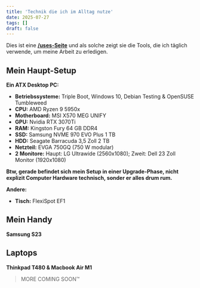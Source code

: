```yaml
---
title: 'Technik die ich im Alltag nutze'
date: 2025-07-27
tags: []
draft: false
---
```


Dies ist eine **[/uses-Seite](https://uses.tech/)** und als solche zeigt sie die Tools, die ich täglich verwende, um meine Arbeit zu erledigen.

## Mein Haupt-Setup

**Ein ATX Desktop PC:**

- **Betriebssysteme:** Triple Boot, Windows 10, Debian Testing & OpenSUSE Tumbleweed
- **CPU:** AMD Ryzen 9 5950x
- **Motherboard:** MSI X570 MEG UNIFY
- **GPU:** Nvidia RTX 3070Ti
- **RAM:** Kingston Fury 64 GB DDR4
- **SSD:** Samsung NVME 970 EVO Plus 1 TB
- **HDD:** Seagate Barracuda 3,5 Zoll 2 TB
- **Netzteil:** EVGA 750GQ (750 W modular)
- **2 Monitore:** Haupt: LG Ultrawide (2560x1080); Zweit: Dell 23 Zoll Monitor (1920x1080)

**Btw, gerade befindet sich mein Setup in einer Upgrade-Phase, nicht explizit Computer Hardware technisch, sonder er alles drum rum.**

**Andere:**
- **Tisch:** FlexiSpot EF1


## Mein Handy 

**Samsung S23**

## Laptops 

**Thinkpad T480 & Macbook Air M1**

> MORE COMING SOON™
